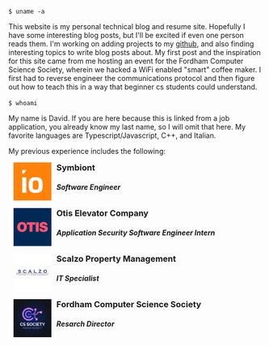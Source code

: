 `$ uname -a`

This website is my personal technical blog and resume site. Hopefully I have some interesting blog posts, but I'll be excited if even one person reads them. I'm working on adding projects to my [github](https://github.com/twelventi), and also finding interesting topics to write blog posts about. My first post and the inspiration for this site came from me hosting an event for the Fordham Computer Science Society, wherein we hacked a WiFi enabled "smart" coffee maker. I first had to reverse engineer the communications protocol and then figure out how to teach this in a way that beginner cs students could understand.

`$ whoami`

My name is David. If you are here because this is linked from a job application, you already know my last name, so I will omit that here. My favorite languages are Typescript/Javascript, C++, and Italian.

My previous experience includes the following:

<style>
    .exp-item {
        display: flex;
        margin: 10px;
    }
    .exp-item h3 {
        margin-top: 0;
        margin-bottom: 0;
    }

    .exp-item .details {
        margin-left: 10px;
    }
</style>
<div id="work-exp">
    <div class="exp-item">
        <img style="height:75px;width:75px;" src="https://github.com/twelventi/twel-blog/blob/main/static/symbiont.png?raw=true" alt="">
        <div class="details">
            <h3 style="font-weight:bold">Symbiont</h3>
            <h5>Software Engineer</h5>
        </div>
    </div>
    <div class="exp-item">
        <img style="height:75px;width:75px;" src="https://github.com/twelventi/twel-blog/blob/main/static/otis.png?raw=true" alt="">
        <div class="details">
            <h3 style="font-weight:bold">Otis Elevator Company</h3>
            <h5>Application Security Software Engineer Intern</h5>
        </div>
    </div>
    <div class="exp-item">
        <img style="height:75px;width:75px;" src="https://github.com/twelventi/twel-blog/blob/main/static/scalzo.jpg?raw=true" alt="">
        <div class="details">
            <h3 style="font-weight:bold">Scalzo Property Management</h3>
            <h5>IT Specialist</h5>
        </div>
    </div>
    <div class="exp-item">
        <img style="height:75px;width:75px;" src="https://github.com/twelventi/twel-blog/blob/main/static/fordhamcss.jpg?raw=true" alt="">
        <div class="details">
            <h3 style="font-weight:bold">Fordham Computer Science Society</h3>
            <h5>Resarch Director</h5>
        </div>
    </div>
</div>
